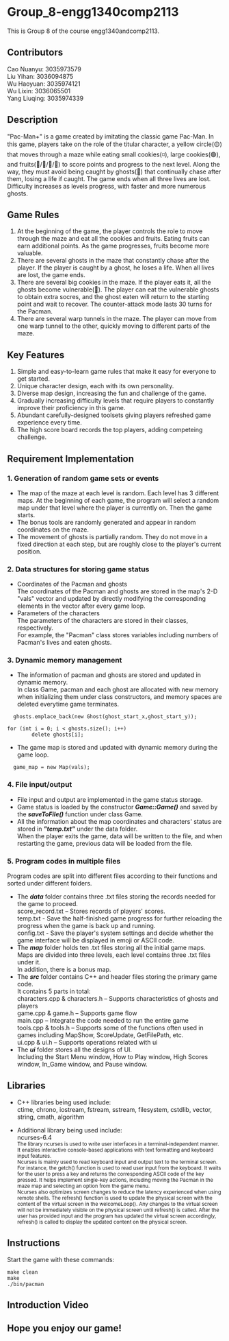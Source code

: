 # Group_8-engg1340comp2113
This is Group 8 of the course engg1340andcomp2113.


## Contributors
Cao Nuanyu: 3035973579<br>
Liu Yihan: 3036094875 <br>
Wu Haoyuan: 3035974121 <br>
Wu Lixin: 3036065501 <br>
Yang Liuqing: 3035974339

## Description
"Pac-Man+" is a game created by imitating the classic game Pac-Man. In this game, players take on the role of the titular character, a yellow circle(🟡) that moves through a maze while eating small cookies(◽), large cookies(🟢), and fruits(🍒/🍑/🍉/🍇) to score points and progress to the next level. Along the way, they must avoid being caught by  ghosts(👻) that continually chase after them, losing a life if caught. The game ends when all three lives are lost. Difficulty increases as levels progress, with faster and more numerous ghosts.

## Game Rules
1. At the beginning of the game, the player controls the role to move through the maze and eat all the cookies and fruits. Eating fruits can earn additional points. As the game progresses, fruits become more valuable.
2. There are several ghosts in the maze that constantly chase after the player. If the player is caught by a ghost, he loses a life. When all lives are lost, the game ends.
3. There are several big cookies in the maze. If the player eats it, all the ghosts become vulnerable(🥶). The player can eat the vulnerable ghosts to obtain extra socres, and the ghost eaten will return to the starting point and wait to recover. The counter-attack mode lasts 30 turns for the Pacman.
4. There are several warp tunnels in the maze. The player can move from one warp tunnel to the other, quickly moving to different parts of the maze.

## Key Features
1. Simple and easy-to-learn game rules that make it easy for everyone to get started.
2. Unique character design, each with its own personality.
3. Diverse map design, increasing the fun and challenge of the game.
4. Gradually increasing difficulty levels that require players to constantly improve their proficiency in this game.
5. Abundant carefully-designed toolsets giving players refreshed game experience every time.
6. The high score board records the top players, adding competeing challenge. 

## Requirement Implementation
### 1. Generation of random game sets or events

* The map of the maze at each level is random. Each level has 3 different maps. At the beginning of each game, the program will select a random map under that level where the player is currently on. Then the game starts.<br>
* The bonus tools are randomly generated and appear in random coordinates on the maze.<br>
* The movement of ghosts is partially random. They do not move in a fixed direction at each step, but are roughly close to the player's current position.<br>

### 2. Data structures for storing game status

* Coordinates of the Pacman and ghosts <br>
The coordinates of the Pacman and ghosts are stored in the map's 2-D "vals" vector and updated by directly modifying the corresponding elements in the vector after every game loop.  <br>
* Parameters of the characters <br>
The parameters of the characters are stored in their classes, respectively.  <br>
For example, the "Pacman" class stores variables including numbers of Pacman's lives and eaten ghosts. <br>

### 3. Dynamic memory management

* The information of pacman and ghosts are stored and updated in dynamic memory.  <br>
In class Game, pacman and each ghost are allocated with new memory when initializing them under class constructors, and memory spaces are deleted everytime game terminates.
```
  ghosts.emplace_back(new Ghost(ghost_start_x,ghost_start_y));
```
```
for (int i = 0; i < ghosts.size(); i++)
        delete ghosts[i];
```
* The game map is stored and updated with dynamic memory during the game loop.
```
  game_map = new Map(vals); 
```

### 4. File input/output

* File input and output are implemented in the game status storage. 
* Game status is loaded by the constructor ***Game::Game()*** and saved by the ***saveToFile()*** function under class Game. 
* All the information about the map coordinates and characters' status are stored in ***"temp.txt"*** under the data folder.  <br>
When the player exits the game, data will be written to the file, and when restarting the game, previous data will be loaded from the file.

### 5. Program codes in multiple files

Program codes are split into different files according to their functions and sorted under different folders.<br>
* The ***data*** folder contains three .txt files storing the records needed for the game to proceed. <br>
score_record.txt – Stores records of players' scores. <br>
temp.txt - Save the half-finished game progress for further reloading the progress when the game is back up and running. <br>
config.txt - Save the player's system settings and decide whether the game interface will be displayed in emoji or ASCII code. <br>
* The ***map*** folder holds ten .txt files storing all the initial game maps. <br>
Maps are divided into three levels, each level contains three .txt files under it. <br>
In addition, there is a bonus map.
* The ***src*** folder contains C++ and header files storing the primary game code. <br>
It contains 5 parts in total: <br>
characters.cpp & characters.h – Supports characteristics of ghosts and players <br>
game.cpp & game.h – Supports game flow <br>
main.cpp – Integrate the code needed to run the entire game <br>
tools.cpp & tools.h – Supports some of the functions often used in games including MapShow, ScoreUpdate, GetFilePath, etc.<br>
ui.cpp & ui.h – Supports operations related with ui <br>
* The ***ui*** folder stores all the designs of UI. <br>
Including the Start Menu window, How to Play window, High Scores window, In_Game window, and Pause window.

## Libraries

* C++ libraries being used include: <br>
ctime, chrono, iostream, fstream, sstream, filesystem, cstdlib, vector, string, cmath, algorithm

* Additional library being used include: <br>
ncurses-6.4 <br>
<sub>The library ncurses is used to write user interfaces in a terminal-independent manner. It enables interactive console-based applications with text formatting and keyboard input features. <br>
Ncurses is mainly used to read keyboard input and output text to the terminal screen. For instance, the getch() function is used to read user input from the keyboard. It waits for the user to press a key and returns the corresponding ASCII code of the key pressed. It helps implement single-key actions, including moving the Pacman in the maze map and selecting an option from the game menu. <br>
Ncurses also optimizes screen changes to reduce the latency experienced when using remote shells. The refresh() function is used to update the physical screen with the content of the virtual screen in the welcomeLoop(). Any changes to the virtual screen will not be immediately visible on the physical screen until refresh() is called. After the user has provided input and the program has updated the virtual screen accordingly, refresh() is called to display the updated content on the physical screen.</sub>

## Instructions
Start the game with these commands:
```
make clean
make
./bin/pacman
```

## Introduction Video


## Hope you enjoy our game!

